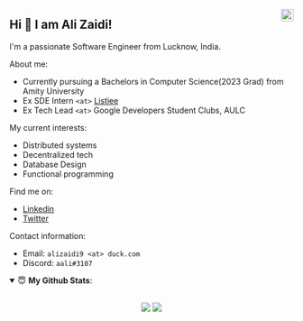 <a href="https://www.linkedin.com/in/ali-zaidi-a3537b153/" target="_blank" rel="nofollow"><img align="right" alt="Ali's Linkdein" width="22px" src="https://cdn.jsdelivr.net/npm/simple-icons@v3/icons/linkedin.svg" /></a>

## Hi 👋 I am Ali Zaidi! 

I'm a passionate Software Engineer from Lucknow, India. 

About me:

* Currently pursuing a Bachelors in Computer Science(2023 Grad) from Amity University
* Ex SDE Intern `<at>` [Listiee](https://www.linkedin.com/company/listiee/)
* Ex Tech Lead `<at>` Google Developers Student Clubs, AULC 

My current interests:
* Distributed systems 
* Decentralized tech
* Database Design
* Functional programming

Find me on:

- [Linkedin](https://www.linkedin.com/in/ali-abbas-zaidi-a3537b153/)
- [Twitter](https://twitter.com/aali_zaidi)

Contact information:

- Email: `alizaidi9 <at> duck.com`
- Discord: `aali#3107`


<details open>
 <summary> 😇 <b>My Github Stats</b>: </summary>
<br>
<p align = "center">
  <img src = "https://github-readme-stats.vercel.app/api?username=Enigmage&count_private=true&show_icons=true&theme=dracula&line_height=25">
  <img src = "https://github-readme-stats.vercel.app/api/top-langs/?username=Enigmage&hide=mako,css,html,shell&theme=dracula">
</p>

</details>

